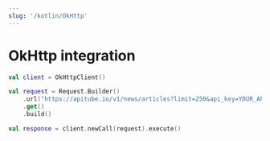 ```yaml
---
slug: '/kotlin/OkHttp'
---
```


# OkHttp integration

```kotlin
val client = OkHttpClient()

val request = Request.Builder()
	.url("https://apitube.io/v1/news/articles?limit=250&api_key=YOUR_API_KEY")
	.get()
	.build()

val response = client.newCall(request).execute()
```
